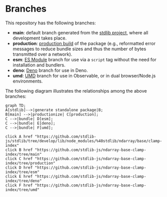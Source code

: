 <!--

@license Apache-2.0

Copyright (c) 2022 The Stdlib Authors.

Licensed under the Apache License, Version 2.0 (the "License");
you may not use this file except in compliance with the License.
You may obtain a copy of the License at

    http://www.apache.org/licenses/LICENSE-2.0

Unless required by applicable law or agreed to in writing, software
distributed under the License is distributed on an "AS IS" BASIS,
WITHOUT WARRANTIES OR CONDITIONS OF ANY KIND, either express or implied.
See the License for the specific language governing permissions and
limitations under the License.

-->

# Branches

This repository has the following branches:

-   **main**: default branch generated from the [stdlib project][stdlib-url], where all development takes place.
-   **production**: [production build][production-url] of the package (e.g., reformatted error messages to reduce bundle sizes and thus the number of bytes transmitted over a network).
-   **esm**: [ES Module][esm-url] branch for use via a `script` tag without the need for installation and bundlers.
-   **deno**: [Deno][deno-url] branch for use in Deno.
-   **umd**: [UMD][umd-url] branch for use in Observable, or in dual browser/Node.js environments.

The following diagram illustrates the relationships among the above branches:

```mermaid
graph TD;
A[stdlib]-->|generate standalone package|B;
B[main] -->|productionize| C[production];
C -->|bundle| D[esm];
C -->|bundle| E[deno];
C -->|bundle| F[umd];

click A href "https://github.com/stdlib-js/stdlib/tree/develop/lib/node_modules/%40stdlib/ndarray/base/clamp-index"
click B href "https://github.com/stdlib-js/ndarray-base-clamp-index/tree/main"
click C href "https://github.com/stdlib-js/ndarray-base-clamp-index/tree/production"
click D href "https://github.com/stdlib-js/ndarray-base-clamp-index/tree/esm"
click E href "https://github.com/stdlib-js/ndarray-base-clamp-index/tree/deno"
click F href "https://github.com/stdlib-js/ndarray-base-clamp-index/tree/umd"
```

[stdlib-url]: https://github.com/stdlib-js/stdlib/tree/develop/lib/node_modules/%40stdlib/ndarray/base/clamp-index
[production-url]: https://github.com/stdlib-js/ndarray-base-clamp-index/tree/production
[deno-url]: https://github.com/stdlib-js/ndarray-base-clamp-index/tree/deno
[umd-url]: https://github.com/stdlib-js/ndarray-base-clamp-index/tree/umd
[esm-url]: https://github.com/stdlib-js/ndarray-base-clamp-index/tree/esm
